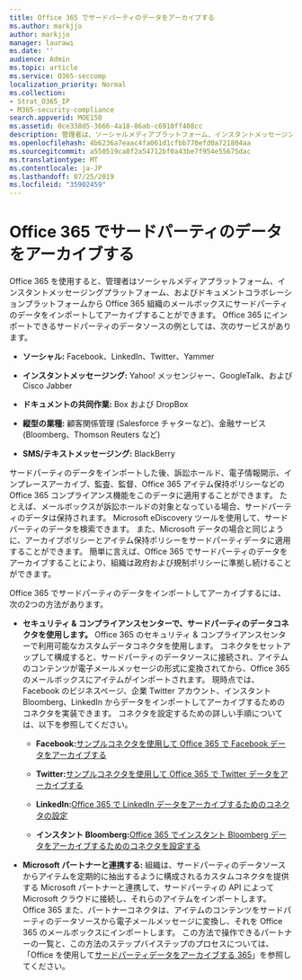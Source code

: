 ```yaml
---
title: Office 365 でサードパーティのデータをアーカイブする
ms.author: markjjo
author: markjjo
manager: laurawi
ms.date: ''
audience: Admin
ms.topic: article
ms.service: O365-seccomp
localization_priority: Normal
ms.collection:
- Strat_O365_IP
- M365-security-compliance
search.appverid: MOE150
ms.assetid: 0ce338d5-3666-4a18-86ab-c6910ff408cc
description: 管理者は、ソーシャルメディアプラットフォーム、インスタントメッセージングプラットフォーム、およびドキュメントコラボレーションプラットフォームから Office 365 組織のメールボックスにサードパーティのデータをインポートできます。 これにより、Office 365 で Facebook、Twitter、およびその他のサードパーティのデータソースからデータをアーカイブすることができます。 その後、サードパーティデータの Office 365 コンプライアンス機能 (法的情報保留、電子情報開示、インプレースアーカイブ、アイテム保持ポリシーなど) を使用して適用することができます。
ms.openlocfilehash: 4b6236a7eaac4fa061d1cfbb770efd0a721804aa
ms.sourcegitcommit: a550519ca8f2a54712bf0a43be7f954e55675dac
ms.translationtype: MT
ms.contentlocale: ja-JP
ms.lasthandoff: 07/25/2019
ms.locfileid: "35902459"
---
```

# <a name="archive-third-party-data-in-office-365"></a>Office 365 でサードパーティのデータをアーカイブする

Office 365 を使用すると、管理者はソーシャルメディアプラットフォーム、インスタントメッセージングプラットフォーム、およびドキュメントコラボレーションプラットフォームから Office 365 組織のメールボックスにサードパーティのデータをインポートしてアーカイブすることができます。 Office 365 にインポートできるサードパーティのデータソースの例としては、次のサービスがあります。 
  
- **ソーシャル:** Facebook、LinkedIn、Twitter、Yammer 
    
- **インスタントメッセージング:** Yahoo! メッセンジャー、GoogleTalk、および Cisco Jabber 
    
- **ドキュメントの共同作業:** Box および DropBox 
    
- **縦型の業種:** 顧客関係管理 (Salesforce チャターなど)、金融サービス (Bloomberg、Thomson Reuters など) 
    
- **SMS/テキストメッセージング:** BlackBerry 
    
サードパーティのデータをインポートした後、訴訟ホールド、電子情報開示、インプレースアーカイブ、監査、監督、Office 365 アイテム保持ポリシーなどの Office 365 コンプライアンス機能をこのデータに適用することができます。 たとえば、メールボックスが訴訟ホールドの対象となっている場合、サードパーティのデータは保持されます。 Microsoft eDiscovery ツールを使用して、サードパーティのデータを検索できます。 また、Microsoft データの場合と同じように、アーカイブポリシーとアイテム保持ポリシーをサードパーティデータに適用することができます。 簡単に言えば、Office 365 でサードパーティのデータをアーカイブすることにより、組織は政府および規制ポリシーに準拠し続けることができます。

Office 365 でサードパーティのデータをインポートしてアーカイブするには、次の2つの方法があります。

- **セキュリティ & コンプライアンスセンターで、サードパーティのデータコネクタを使用します。** Office 365 のセキュリティ & コンプライアンスセンターで利用可能なカスタムデータコネクタを使用します。 コネクタをセットアップして構成すると、サードパーティのデータソースに接続され、アイテムのコンテンツが電子メールメッセージの形式に変換されてから、Office 365 のメールボックスにアイテムがインポートされます。 現時点では、Facebook のビジネスページ、企業 Twitter アカウント、インスタント Bloomberg、LinkedIn からデータをインポートしてアーカイブするためのコネクタを実装できます。 コネクタを設定するための詳しい手順については、以下を参照してください。
   
   - **Facebook:**[サンプルコネクタを使用して Office 365 で Facebook データをアーカイブする](archive-facebook-data-with-sample-connector.md)
  
   - **Twitter:**[サンプルコネクタを使用して Office 365 で Twitter データをアーカイブする](archive-twitter-data-with-sample-connector.md)
    
   - **LinkedIn:**[Office 365 で LinkedIn データをアーカイブするためのコネクタの設定](archive-linkedin-data.md)

   - **インスタント Bloomberg:**[Office 365 でインスタント Bloomberg データをアーカイブするためのコネクタを設定する](archive-instant-bloomberg-data.md)

- **Microsoft パートナーと連携する:** 組織は、サードパーティのデータソースからアイテムを定期的に抽出するように構成されるカスタムコネクタを提供する Microsoft パートナーと連携して、サードパーティの API によって Microsoft クラウドに接続し、それらのアイテムをインポートします。Office 365 また、パートナーコネクタは、アイテムのコンテンツをサードパーティのデータソースから電子メールメッセージに変換し、それを Office 365 のメールボックスにインポートします。 この方法で操作できるパートナーの一覧と、この方法のステップバイステップのプロセスについては、「Office を使用して[サードパーティデータをアーカイブする 365](work-with-partner-to-archive-third-party-data.md)」を参照してください。
